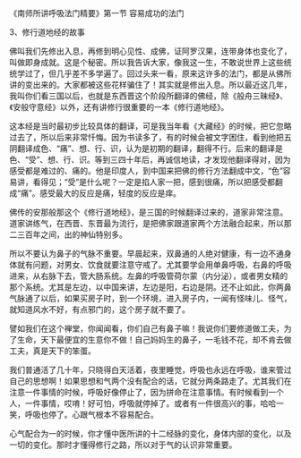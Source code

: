 
《南师所讲呼吸法门精要》第一节 容易成功的法门

3、修行道地经的故事

佛叫我们先修出入息，再修到明心见性、成佛，证阿罗汉果，连带身体也变化了，叫做即身成就。这是个秘密。所以我告诉大家，像我这一生，不敢说世界上这些统统学过了，但几乎差不多学遍了。回过头来一看，原来这许多的法门，都是从佛所讲的变出来的。大家都被这些花样骗住了！其实就是修出入息。所以最近这几年，我叫你们看三国以后，也就是东西晋这个阶段所翻译的佛经，除《般舟三昧经》、《安般守意经》以外，还有讲修行很重要的一本《修行道地经》。

这本经是当时最初步比较具体的翻译，可是我当年看《大藏经》的时候，把它忽略过去了，所以后来非常忏悔。因为书读多了，有的时候会被文字困住，看到他把五阴翻译成色、“痛”、想、行、识，认为是初期的翻译，翻得不行。后来的翻译是色、“受”、想、行、识。等到三四十年后，再诚信地读，才发现他翻译得对，因为感受都是难过的、痛的。他是印度人，到中国来把佛的修行方法翻成中文，“色”容易讲，看得见；“受”是什么呢？一定是掐人家一把，感到很痛，所以把感受都翻成“痛”。感受最大的反应是痛，轻度的反应是痒。

佛传的安那般那这个《修行道地经》，是三国的时候翻译过来的，道家非常注意。道家讲练气，在西晋、东晋最为流行，是把佛家跟道家两个方法融合起来，所以那二三百年之间，出的神仙特别多。

所以不要认为鼻子的气脉不重要。早晨起来，双鼻通的人绝对健康，有一边不通身体就有问题，对男女、饮食就要注意守戒了。尤其要学会用单鼻呼吸，右鼻的呼吸进来，从右脉下去，管大肠系统。左鼻的呼吸管荷尔蒙（内分泌），或者男女精的那个系统。尤其是左边，以中国来讲，左边是阳，右边是阴。还不止如此，你两鼻气脉通了以后，如果买房子时，到一个环境，进入房子内，一闻有怪味儿、怪气，就知道风水不好，有点邪门的，这个房子就不要了。

譬如我们在这个禅堂，你闻闻看，你们自己有鼻子嘛！我说你们要修道做工夫，为了生命，天下最便宜的生意你不做！自己妈妈生的鼻子，一毛钱不花，却不肯去做工夫，真是天下的笨蛋。

我们普通活了几十年，只晓得白天活着，夜里睡觉，呼吸也永远在呼吸，谁来管过自己的思想啊！如果思想和气两个没有配合的话，它就分两条路走了。尤其我们在注意一件事情的时候，呼吸好像停止了，因为拼命在注意事情。有时候看到一个人，一件事情，哎唷！好可怕，呼吸就停掉了。或者有一件很高兴的事，哈哈一笑，呼吸也停了。心跟气根本不容易配合。

心气配合为一的时候，你才懂中医所讲的十二经脉的变化，身体内部的变化，以及一切的变化。那时才懂得修行之路，所以对于气的认识非常重要。